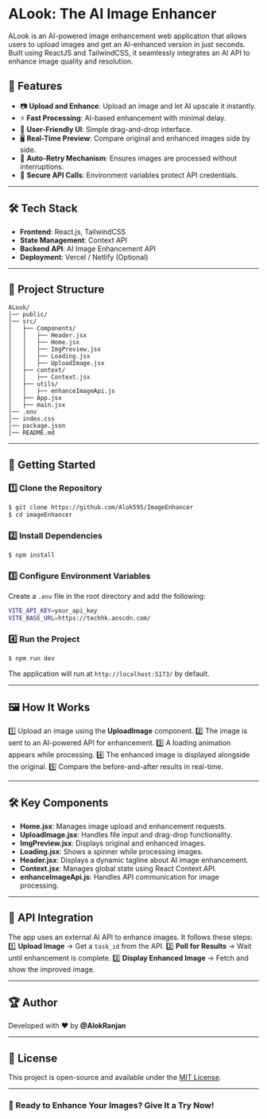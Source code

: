 # ALook: The AI Image Enhancer

ALook is an AI-powered image enhancement web application that allows users to upload images and get an AI-enhanced version in just seconds. Built using ReactJS and TailwindCSS, it seamlessly integrates an AI API to enhance image quality and resolution.

## 🚀 Features

- 📷 **Upload and Enhance**: Upload an image and let AI upscale it instantly.
- ⚡ **Fast Processing**: AI-based enhancement with minimal delay.
- 🎨 **User-Friendly UI**: Simple drag-and-drop interface.
- 🖥️ **Real-Time Preview**: Compare original and enhanced images side by side.
- 🔄 **Auto-Retry Mechanism**: Ensures images are processed without interruptions.
- 🔐 **Secure API Calls**: Environment variables protect API credentials.

---

## 🛠️ Tech Stack

- **Frontend**: React.js, TailwindCSS
- **State Management**: Context API
- **Backend API**: AI Image Enhancement API
- **Deployment**: Vercel / Netlify (Optional)

---

## 📂 Project Structure

```
ALook/
│── public/
│── src/
│   ├── Components/
│   │   ├── Header.jsx
│   │   ├── Home.jsx
│   │   ├── ImgPreview.jsx
│   │   ├── Loading.jsx
│   │   ├── UploadImage.jsx
│   ├── context/
│   │   ├── Context.jsx
│   ├── utils/
│   │   ├── enhanceImageApi.js
│   ├── App.jsx
│   ├── main.jsx
│── .env
│── index.css
│── package.json
│── README.md
```

---

## 🎯 Getting Started

### 1️⃣ Clone the Repository
```sh
$ git clone https://github.com/Alok595/ImageEnhancer
$ cd imageEnhancer
```

### 2️⃣ Install Dependencies
```sh
$ npm install
```

### 3️⃣ Configure Environment Variables
Create a `.env` file in the root directory and add the following:
```sh
VITE_API_KEY=your_api_key
VITE_BASE_URL=https://techhk.aoscdn.com/
```

### 4️⃣ Run the Project
```sh
$ npm run dev
```

The application will run at `http://localhost:5173/` by default.

---

## 🖼️ How It Works

1️⃣ Upload an image using the **UploadImage** component.
2️⃣ The image is sent to an AI-powered API for enhancement.
3️⃣ A loading animation appears while processing.
4️⃣ The enhanced image is displayed alongside the original.
5️⃣ Compare the before-and-after results in real-time.

---

## 🛠️ Key Components

- **Home.jsx**: Manages image upload and enhancement requests.
- **UploadImage.jsx**: Handles file input and drag-drop functionality.
- **ImgPreview.jsx**: Displays original and enhanced images.
- **Loading.jsx**: Shows a spinner while processing images.
- **Header.jsx**: Displays a dynamic tagline about AI image enhancement.
- **Context.jsx**: Manages global state using React Context API.
- **enhanceImageApi.js**: Handles API communication for image processing.

---

## 🤖 API Integration

The app uses an external AI API to enhance images. It follows these steps:
1️⃣ **Upload Image** → Get a `task_id` from the API.
2️⃣ **Poll for Results** → Wait until enhancement is complete.
3️⃣ **Display Enhanced Image** → Fetch and show the improved image.

---


## 🏆 Author
Developed with ❤️ by **@AlokRanjan**

---

## 📜 License
This project is open-source and available under the [MIT License](LICENSE).

---

### 🚀 Ready to Enhance Your Images? Give It a Try Now!

